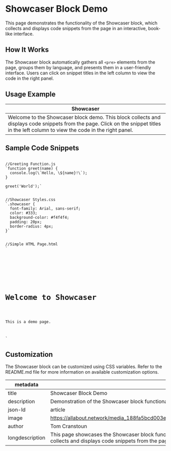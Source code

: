 # Showcaser Block Demo

This page demonstrates the functionality of the Showcaser block, which collects and displays code snippets from the page in an interactive, book-like interface.

## How It Works

The Showcaser block automatically gathers all `<pre>` elements from the page, groups them by language, and presents them in a user-friendly interface. Users can click on snippet titles in the left column to view the code in the right panel.

## Usage Example

| Showcaser |
|-----------|
| Welcome to the Showcaser block demo. This block collects and displays code snippets from the page. Click on the snippet titles in the left column to view the code in the right panel. |

## Sample Code Snippets

<pre><code class="language-javascript">
//Greeting Function.js
`function greet(name) {
  console.log(\`Hello, \${name}!\`);
}

greet('World');`
</code></pre>

<pre><code class="language-css">
//Showcaser Styles.css
`.showcaser {
  font-family: Arial, sans-serif;
  color: #333;
  background-color: #f4f4f4;
  padding: 20px;
  border-radius: 4px;
}`
</code></pre>

<pre><code class="language-html">
//Simple HTML Page.html
`<!DOCTYPE html>
<html lang="en">
<head>
  <meta charset="UTF-8">
  <title>Showcaser Demo</title>
</head>
<body>
  <h1>Welcome to Showcaser</h1>
  <p>This is a demo page.</p>
</body>
</html>`
</code></pre>

## Customization

The Showcaser block can be customized using CSS variables. Refer to the README.md file for more information on available customization options.

| metadata |  |
|----------|--|
| title | Showcaser Block Demo |
| description | Demonstration of the Showcaser block functionality in Franklin |
| json-ld | article |
| image | https://allabout.network/media_188fa5bcd003e5a2d56e7ad3ca233300c9e52f1e5.png |
| author | Tom Cranstoun |
| longdescription | This page showcases the Showcaser block functionality in Franklin, demonstrating how it collects and displays code snippets from the page in an interactive, book-like interface. |
